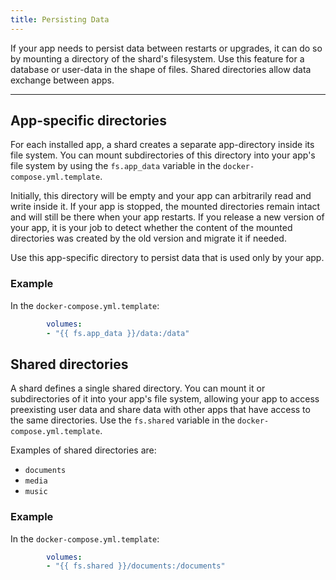 ```yaml
---
title: Persisting Data
---
```


If your app needs to persist data between restarts or upgrades, 
it can do so by mounting a directory of the shard's filesystem.
Use this feature for a database or user-data in the shape of files.
Shared directories allow data exchange between apps.

---

## App-specific directories

For each installed app, a shard creates a separate app-directory inside its file system.
You can mount subdirectories of this directory into your app's file system
by using the `fs.app_data` variable in the `docker-compose.yml.template`.

Initially, this directory will be empty and your app can arbitrarily read and write inside it.
If your app is stopped, the mounted directories remain intact and will still be there when your app restarts.
If you release a new version of your app, it is your job to detect 
whether the content of the mounted directories was created by the old version and migrate it if needed.

Use this app-specific directory to persist data that is used only by your app.

### Example

In the `docker-compose.yml.template`:

```yaml
        volumes:
        - "{{ fs.app_data }}/data:/data"
```

## Shared directories

A shard defines a single shared directory.
You can mount it or subdirectories of it into your app's file system,
allowing your app to access preexisting user data and share data with other apps that have access to the same directories.
Use the `fs.shared` variable in the `docker-compose.yml.template`.

Examples of shared directories are:

* `documents`
* `media`
* `music`

### Example

In the `docker-compose.yml.template`:

```yaml
        volumes:
        - "{{ fs.shared }}/documents:/documents"
```
